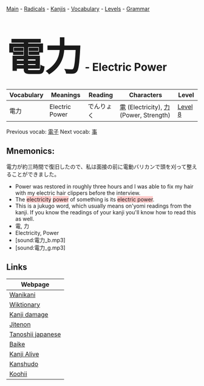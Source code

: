 <style> bigfont {font-size: 100px}</style>
[Main](../README.md) -
[Radicals](../radicals.md) -
[Kanjis](../kanjis.md) -
[Vocabulary](../vocabulary.md) -
[Levels](../levels.md) -
[Grammar](../grammar.md)
# <bigfont> 電力</bigfont> - Electric Power 

| Vocabulary | Meanings | Reading | Characters | Level |
| --- | --- | --- | --- | --- |
| 電力 | Electric Power | でんりょく |  [電](../kanjis/電.md) (Electricity), [力](../kanjis/力.md) (Power, Strength) | [Level 8](../levels/wk_level8.md) |

Previous vocab: [電子](電子.md) Next vocab: [事](事.md) 

## Mnemonics:
電力が約三時間で復旧したので、私は面接の前に電動バリカンで頭を刈って整えることができました。
* Power was restored in roughly three hours and I was able to fix my hair with my electric hair clippers before the interview.
* The <span style="background-color:#ffcccb"> electricity</span> <span style="background-color:#ffcccb"> power</span> of something is its <span style="background-color:#ffcccb"> electric power</span>.
* This is a jukugo word, which usually means on'yomi readings from the kanji. If you know the readings of your kanji you'll know how to read this as well.
* 電, 力
* Electricity, Power
* [sound:電力_b.mp3]
* [sound:電力_g.mp3]


## Links 

| Webpage |
| --- |
| [Wanikani          ](https://www.wanikani.com/kanji/電力) |
| [Wiktionary        ](https://en.wiktionary.org/wiki/電力) |
| [Kanji damage      ](http://www.kanjidamage.com/kanji/search?utf8=✓&q=電力) |
| [Jitenon           ](https://jitenon.com/kanji/電力) |
| [Tanoshii japanese ](https://www.tanoshiijapanese.com/dictionary/kanji.cfm?k=電力) |
| [Baike             ](https://baike.baidu.com/item/電力) |
| [Kanji Alive       ](https://app.kanjialive.com/電力) |
| [Kanshudo          ](https://www.kanshudo.com/searchmn?q=電力) |
| [Koohii            ](https://kanji.koohii.com/study/kanji/電力) |
